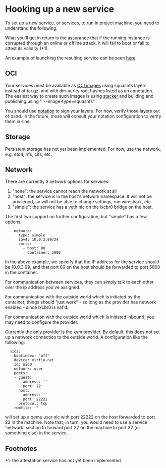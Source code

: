 # Hooking up a new service

To set up a new service, or services, to run in project machine,
you need to understand the following.

What you'll get in return is the assurance that if the running
instance is corrupted through an online or offline attack, it
will fail to boot or fail to attest its validity (*1).

An example of launching the resulting service can be seen
[here](https://asciinema.org/a/D5otlqvK70BEc6YS49b35HpfY).

## OCI

Your services must be available as [OCI
images](https://github.com/opencontainers/image-spec) using squashfs layers
instead of tar.gz, and with dm-verity root hashes listed as an annotation.  The
easiest way to create such images is using
[stacker](https://github.com/project-stacker/stacker) and building and
publishing using '''--image-type=squashfs'''.

You should use [notation](https://github.com/notaryproject/notation) to sign
your layers.  For now, verify those layers out of band.  In the future, mosb
will consult your notation configuration to verify them in-line.

## Storage

Persistent storage has not yet been implemented.  For now, use
the network, e.g. etcd, nfs, cifs, etc.

## Network

There are currently 3 network options for services:

1. "none": the service cannot reach the network at all
2. "host": the service is in the host's network namespace.  It will not be privileged, so will not be able to change settings, run wireshark, etc.
3. "simple": the service has a [veth](https://man7.org/linux/man-pages/man4/veth.4.html) nic on the lxcbr0 bridge on the host.

The first two support no further configuration, but "simple" has a few options:

```
    network:
      type: simple
      ipv4: 10.0.3.99/24
      ports:
        - host: 80
          container: 5000
```

In the above example, we specify that the IP address for the
service should be 10.0.3.99, and that port 80 on the host should
be forwarded to port 5000 in the container.

For communication between services, they can simply talk to each other
over the ip address you've assigned.

For communication with the outside world which is initiated by the
container, things should "just work" - so long as the provider has
network enabled - since lxcbr0 is nat'd.

For communication with the outside world which is initiated inbound,
you may need to configure the provider.

Currently the only provider is the kvm provider.  By default, this does
not set up a network connection to the outside world.  A configuration
like the following:

```
  nics:
  - bootindex: 'off'
    device: virtio-net
    id: nic0
    network: user
    ports:
    - guest:
        address: ''
        port: 22
      host:
        address: ''
        port: 22222
      protocol: tcp
    romfile: ''
```

will set up a qemu user nic with port 22222 on the host forwarded to
port 22 in the machine.  Note that, in turn, you would need to use
a service 'network' section to forward port 22 on the machine to port
22 (or something else) in the service.

## Footnotes

*1: the attestation service has not yet been implemented.
